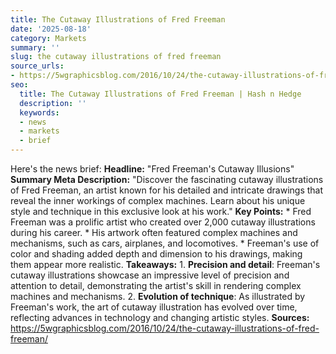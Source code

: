 ```yaml
---
title: The Cutaway Illustrations of Fred Freeman
date: '2025-08-18'
category: Markets
summary: ''
slug: the cutaway illustrations of fred freeman
source_urls:
- https://5wgraphicsblog.com/2016/10/24/the-cutaway-illustrations-of-fred-freeman/
seo:
  title: The Cutaway Illustrations of Fred Freeman | Hash n Hedge
  description: ''
  keywords:
  - news
  - markets
  - brief
---
```


Here's the news brief:  **Headline:** "Fred Freeman's Cutaway Illusions"  **Summary Meta Description:** "Discover the fascinating cutaway illustrations of Fred Freeman, an artist known for his detailed and intricate drawings that reveal the inner workings of complex machines. Learn about his unique style and technique in this exclusive look at his work."  **Key Points:**  * Fred Freeman was a prolific artist who created over 2,000 cutaway illustrations during his career. * His artwork often featured complex machines and mechanisms, such as cars, airplanes, and locomotives. * Freeman's use of color and shading added depth and dimension to his drawings, making them appear more realistic.  **Takeaways:**  1. **Precision and detail**: Freeman's cutaway illustrations showcase an impressive level of precision and attention to detail, demonstrating the artist's skill in rendering complex machines and mechanisms. 2. **Evolution of technique**: As illustrated by Freeman's work, the art of cutaway illustration has evolved over time, reflecting advances in technology and changing artistic styles.  **Sources:** https://5wgraphicsblog.com/2016/10/24/the-cutaway-illustrations-of-fred-freeman/ 
